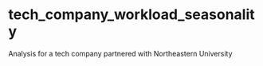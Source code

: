 # tech_company_workload_seasonality
Analysis for a tech company partnered with Northeastern University
